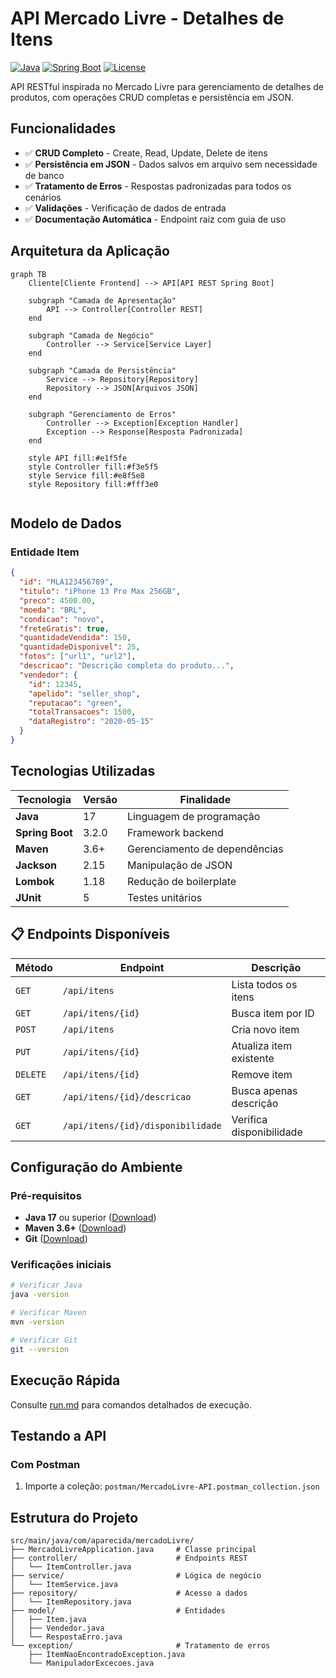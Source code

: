 #  API Mercado Livre - Detalhes de Itens

[![Java](https://img.shields.io/badge/Java-17-blue)](https://java.com)
[![Spring Boot](https://img.shields.io/badge/Spring_Boot-3.2-green)](https://spring.io/projects/spring-boot)
[![License](https://img.shields.io/badge/License-MIT-yellow)](LICENSE)

API RESTful inspirada no Mercado Livre para gerenciamento de detalhes de produtos, com operações CRUD completas e persistência em JSON.

##  Funcionalidades

- ✅ **CRUD Completo** - Create, Read, Update, Delete de itens
- ✅ **Persistência em JSON** - Dados salvos em arquivo sem necessidade de banco
- ✅ **Tratamento de Erros** - Respostas padronizadas para todos os cenários
- ✅ **Validações** - Verificação de dados de entrada
- ✅ **Documentação Automática** - Endpoint raiz com guia de uso

##  Arquitetura da Aplicação

```mermaid
graph TB
    Cliente[Cliente Frontend] --> API[API REST Spring Boot]
    
    subgraph "Camada de Apresentação"
        API --> Controller[Controller REST]
    end
    
    subgraph "Camada de Negócio"
        Controller --> Service[Service Layer]
    end
    
    subgraph "Camada de Persistência"
        Service --> Repository[Repository]
        Repository --> JSON[Arquivos JSON]
    end
    
    subgraph "Gerenciamento de Erros"
        Controller --> Exception[Exception Handler]
        Exception --> Response[Resposta Padronizada]
    end
    
    style API fill:#e1f5fe
    style Controller fill:#f3e5f5
    style Service fill:#e8f5e8
    style Repository fill:#fff3e0


```

##  Modelo de Dados

### Entidade Item

```JSON
{
  "id": "MLA123456789",
  "titulo": "iPhone 13 Pro Max 256GB",
  "preco": 4500.00,
  "moeda": "BRL",
  "condicao": "novo",
  "freteGratis": true,
  "quantidadeVendida": 150,
  "quantidadeDisponivel": 25,
  "fotos": ["url1", "url2"],
  "descricao": "Descrição completa do produto...",
  "vendedor": {
    "id": 12345,
    "apelido": "seller_shop",
    "reputacao": "green",
    "totalTransacoes": 1500,
    "dataRegistro": "2020-05-15"
  }
}
```

##  Tecnologias Utilizadas

| Tecnologia | Versão | Finalidade |
|------------|---------|------------|
| **Java** | 17 | Linguagem de programação |
| **Spring Boot** | 3.2.0 | Framework backend |
| **Maven** | 3.6+ | Gerenciamento de dependências |
| **Jackson** | 2.15 | Manipulação de JSON |
| **Lombok** | 1.18 | Redução de boilerplate |
| **JUnit** | 5 | Testes unitários |

## 📋 Endpoints Disponíveis

| Método | Endpoint | Descrição |
|--------|----------|-----------|
| `GET` | `/api/itens` | Lista todos os itens |
| `GET` | `/api/itens/{id}` | Busca item por ID |
| `POST` | `/api/itens` | Cria novo item |
| `PUT` | `/api/itens/{id}` | Atualiza item existente |
| `DELETE` | `/api/itens/{id}` | Remove item |
| `GET` | `/api/itens/{id}/descricao` | Busca apenas descrição |
| `GET` | `/api/itens/{id}/disponibilidade` | Verifica disponibilidade |

##  Configuração do Ambiente

### Pré-requisitos
- **Java 17** ou superior ([Download](https://adoptium.net/))
- **Maven 3.6+** ([Download](https://maven.apache.org/))
- **Git** ([Download](https://git-scm.com/))

### Verificações iniciais
```bash
# Verificar Java
java -version

# Verificar Maven
mvn -version

# Verificar Git
git --version
```

##  Execução Rápida

Consulte [run.md](run.md) para comandos detalhados de execução.

##  Testando a API

### Com Postman
1. Importe a coleção: `postman/MercadoLivre-API.postman_collection.json`


##  Estrutura do Projeto

```
src/main/java/com/aparecida/mercadoLivre/
├── MercadoLivreApplication.java     # Classe principal
├── controller/                      # Endpoints REST
│   └── ItemController.java
├── service/                         # Lógica de negócio
│   └── ItemService.java
├── repository/                      # Acesso a dados
│   └── ItemRepository.java
├── model/                           # Entidades
│   ├── Item.java
│   ├── Vendedor.java
│   └── RespostaErro.java
└── exception/                       # Tratamento de erros
    ├── ItemNaoEncontradoException.java
    └── ManipuladorExcecoes.java
```

